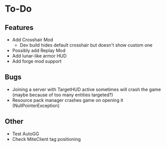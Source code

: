 # To-Do

## Features

- Add Crosshair Mod
  - Dev build hides default crosshair but doesn't show custom one
- Possibly add Replay Mod
- Add lunar-like armor HUD
- Add forge mod support

## Bugs

- Joining a server with TargetHUD active sometimes will crash the game (maybe because of too many entities targeted?)
- Resource pack manager crashes game on opening it (NullPointerException)

## Other
- Test AutoGG
- Check MiteClient tag positioning
